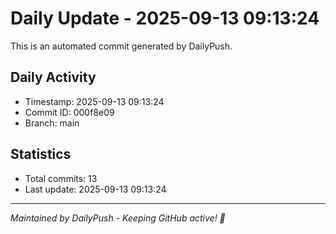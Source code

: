 # Daily Update - 2025-09-13 09:13:24

This is an automated commit generated by DailyPush.

## Daily Activity
- Timestamp: 2025-09-13 09:13:24
- Commit ID: 000f8e09
- Branch: main

## Statistics
- Total commits: 13
- Last update: 2025-09-13 09:13:24

---
*Maintained by DailyPush - Keeping GitHub active! 🚀*
